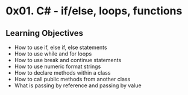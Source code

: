 # 0x01. C# - if/else, loops, functions

## Learning Objectives

+ How to use if, else if, else statements
+ How to use while and for loops
+ How to use break and continue statements
+ How to use numeric format strings
+ How to declare methods within a class
+ How to call public methods from another class
+ What is passing by reference and passing by value

